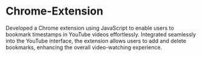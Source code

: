 # Chrome-Extension
Developed a Chrome extension using JavaScript to enable users to bookmark timestamps in YouTube videos effortlessly. Integrated seamlessly into the YouTube interface, the extension allows users to add and delete bookmarks, enhancing the overall video-watching experience.
